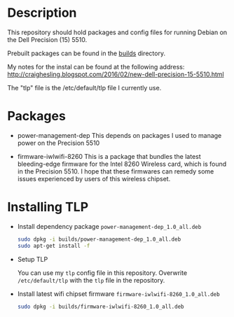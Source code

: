 # Description #

This repository should hold packages and config files for running Debian on the Dell Precision (15) 5510.

Prebuilt packages can be found in the [builds](builds) directory.

My notes for the instal can be found at the following address:
http://craighesling.blogspot.com/2016/02/new-dell-precision-15-5510.html

The "tlp" file is the /etc/default/tlp file I currently use.

# Packages #

* power-management-dep
  This depends on packages I used to manage power on the Precision 5510

* firmware-iwlwifi-8260
  This is a package that bundles the latest bleeding-edge firmware for
  the Intel 8260 Wireless card, which is found in the Precision 5510.
  I hope that these firmwares can remedy some issues experienced by
  users of this wireless chipset.

# Installing TLP #

* Install dependency package `power-management-dep_1.0_all.deb`

  ```bash
  sudo dpkg -i builds/power-management-dep_1.0_all.deb
  sudo apt-get install -f
  ```
* Setup TLP

  You can use my `tlp` config file in this repository.
  Overwrite `/etc/default/tlp` with the `tlp` file in the repository.

* Install latest wifi chipset firmware `firmware-iwlwifi-8260_1.0_all.deb`
  ```bash
  sudo dpkg -i builds/firmware-iwlwifi-8260_1.0_all.deb
  ```
